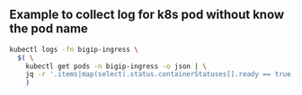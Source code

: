 ## Example to collect log for k8s pod without know the pod name
```bash
kubectl logs -fn bigip-ingress \
  $( \
    kubectl get pods -n bigip-ingress -o json | \
    jq -r '.items|map(select(.status.containerStatuses[].ready == true))|.[].metadata.name' \
    )
```
